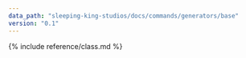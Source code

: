 ```yaml
---
data_path: "sleeping-king-studios/docs/commands/generators/base"
version: "0.1"
---
```


{% include reference/class.md %}
